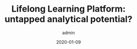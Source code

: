 ---
title: 'Lifelong Learning Platform: untapped analytical potential?'
author: admin
date: '2020-01-09'

tags:
  - logbook
  - training
  - anaesthesia
  - web
authors: [C. Tomlinson]
doi: '10.1111/anae.14928'
publishDate: '2020-01-09'
publication_types:
  - '0' # Letter
publication: 'Anaesthesia'
publication_short: ''
abstract: ''
summary: ''
featured: yes
url_pdf: ~
url_code: ~
url_dataset: ~
url_poster: ~
url_project: ~
url_slides: ~
url_source: ~
url_video: ~
image:
  caption: ''
  focal_point: ''
  preview_only: no
projects: []
slides: ''
---